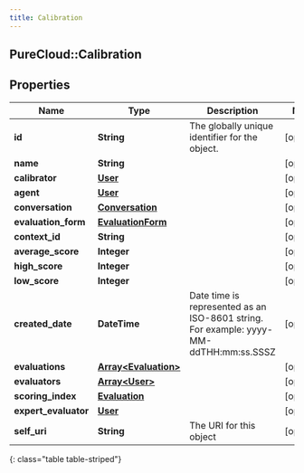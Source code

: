 ```yaml
---
title: Calibration
---
```

## PureCloud::Calibration

## Properties

|Name | Type | Description | Notes|
|------------ | ------------- | ------------- | -------------|
| **id** | **String** | The globally unique identifier for the object. | [optional] |
| **name** | **String** |  | [optional] |
| **calibrator** | [**User**](User.html) |  | [optional] |
| **agent** | [**User**](User.html) |  | [optional] |
| **conversation** | [**Conversation**](Conversation.html) |  | [optional] |
| **evaluation_form** | [**EvaluationForm**](EvaluationForm.html) |  | [optional] |
| **context_id** | **String** |  | [optional] |
| **average_score** | **Integer** |  | [optional] |
| **high_score** | **Integer** |  | [optional] |
| **low_score** | **Integer** |  | [optional] |
| **created_date** | **DateTime** | Date time is represented as an ISO-8601 string. For example: yyyy-MM-ddTHH:mm:ss.SSSZ | [optional] |
| **evaluations** | [**Array&lt;Evaluation&gt;**](Evaluation.html) |  | [optional] |
| **evaluators** | [**Array&lt;User&gt;**](User.html) |  | [optional] |
| **scoring_index** | [**Evaluation**](Evaluation.html) |  | [optional] |
| **expert_evaluator** | [**User**](User.html) |  | [optional] |
| **self_uri** | **String** | The URI for this object | [optional] |
{: class="table table-striped"}


